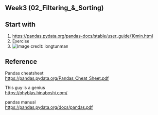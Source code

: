 ## Week3 (02_Filtering_&_Sorting)

## Start with </br>
1. https://pandas.pydata.org/pandas-docs/stable/user_guide/10min.html
2. Exercise
3. ![image](https://user-images.githubusercontent.com/69342162/150290770-8a38c243-888c-4c07-abdb-8e59723fe9a7.png)
credit: longtunman

## Reference

Pandas cheatsheet </br>
https://pandas.pydata.org/Pandas_Cheat_Sheet.pdf

This guy is a genius </br>
https://phyblas.hinaboshi.com/

pandas manual </br>
https://pandas.pydata.org/docs/pandas.pdf
